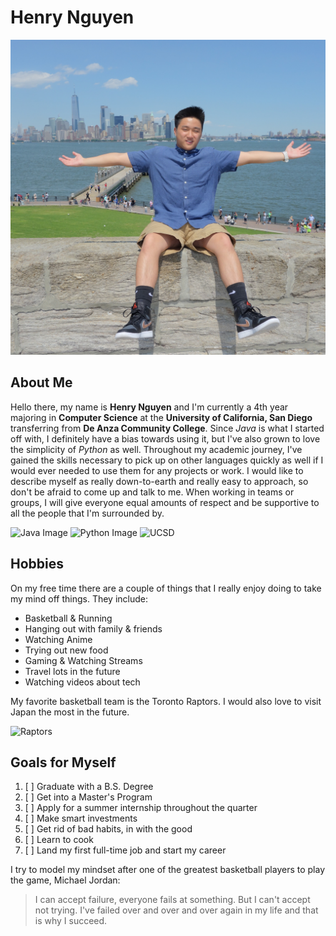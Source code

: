 # Henry Nguyen

![Myself](/Henry.jpg)

## About Me

Hello there, my name is **Henry Nguyen** and I'm currently a 4th year majoring in **Computer Science** at the **University of California, San Diego** transferring from **De Anza Community College**. Since _Java_ is what I started off with, I definitely have a bias towards using it, but I've also grown to love the simplicity of _Python_ as well. Throughout my academic journey, I've gained the skills necessary to pick up on other languages quickly as well if I would ever needed to use them for any projects or work. I would like to describe myself as really down-to-earth and really easy to approach, so don't be afraid to come up and talk to me. When working in teams or groups, I will give everyone equal amounts of respect and be supportive to all the people that I'm surrounded by.

![Java Image](https://www.gcreddy.com/wp-content/uploads/2021/05/Java-Programming-Language-1-1536x860.png)
![Python Image](https://upload.wikimedia.org/wikipedia/commons/f/f8/Python_logo_and_wordmark.svg)
![UCSD](https://upload.wikimedia.org/wikipedia/commons/f/f6/UCSD_logo.png)

## Hobbies

On my free time there are a couple of things that I really enjoy doing to take my mind off things. They include:

- Basketball & Running
- Hanging out with family & friends
- Watching Anime
- Trying out new food
- Gaming & Watching Streams
- Travel lots in the future
- Watching videos about tech

My favorite basketball team is the Toronto Raptors. I would also love to visit Japan the most in the future.

![Raptors](https://upload.wikimedia.org/wikipedia/en/thumb/3/36/Toronto_Raptors_logo.svg/1280px-Toronto_Raptors_logo.svg.png)

## Goals for Myself

1. [ ] Graduate with a B.S. Degree
2. [ ] Get into a Master's Program
3. [ ] Apply for a summer internship throughout the quarter
4. [ ] Make smart investments
5. [ ] Get rid of bad habits, in with the good
6. [ ] Learn to cook
7. [ ] Land my first full-time job and start my career

I try to model my mindset after one of the greatest basketball players to play the game, Michael Jordan:

> I can accept failure, everyone fails at something. But I can't accept not trying.
> I've failed over and over and over again in my life and that is why I succeed.
